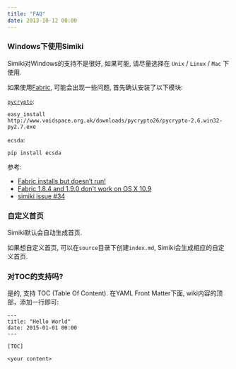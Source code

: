 ```yaml
---
title: "FAQ"
date: 2013-10-12 00:00
---
```


### Windows下使用Simiki ###

Simiki对Windows的支持不是很好, 如果可能, 请尽量选择在 `Unix` / `Linux` / `Mac` 下使用.

如果使用[Fabric](http://www.fabfile.org/index.html), 可能会出现一些问题, 首先确认安装了以下模块:

[`pycrypto`](http://www.voidspace.org.uk/python/modules.shtml#pycrypto):

	easy_install http://www.voidspace.org.uk/downloads/pycrypto26/pycrypto-2.6.win32-py2.7.exe

`ecsda`:

	pip install ecsda

参考:

* [Fabric installs but doesn’t run!](http://www.fabfile.org/faq.html#fabric-installs-but-doesn-t-run)
* [Fabric 1.8.4 and 1.9.0 don't work on OS X 10.9](https://github.com/fabric/fabric/issues/1157)
* [simiki issue #34](https://github.com/tankywoo/simiki/issues/34)

### 自定义首页 ###

Simiki默认会自动生成首页.

如果想自定义首页, 可以在`source`目录下创建`index.md`, Simiki会生成相应的自定义首页.

### 对TOC的支持吗? ###

是的, 支持 TOC (Table Of Content). 在YAML Front Matter下面, wiki内容的顶部，添加一行即可:

	---
	title: "Hello World"
	date: 2015-01-01 00:00
	---

	[TOC]

	<your content>
